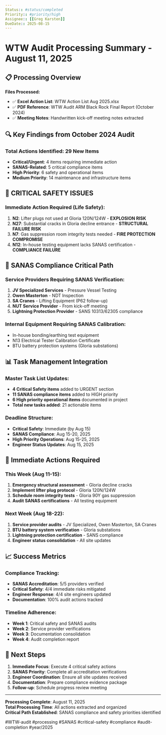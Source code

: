 ```yaml
---
Status:: #status/completed
Priority:: #priority/high
Assignee:: [[Greg Karsten]]
DueDate:: 2025-08-15
---
```


# WTW Audit Processing Summary - August 11, 2025

## 📋 **Processing Overview**

**Files Processed:**
- ✅ **Excel Action List**: WTW Action List Aug 2025.xlsx
- ✅ **PDF Reference**: WTW Audit ARM Black Rock Final Report (October 2024)
- ✅ **Meeting Notes**: Handwritten kick-off meeting notes extracted

## 🔍 **Key Findings from October 2024 Audit**

### **Total Actions Identified: 29 New Items**
- **Critical/Urgent**: 4 items requiring immediate action
- **SANAS-Related**: 5 critical compliance items
- **High Priority**: 6 safety and operational items
- **Medium Priority**: 14 maintenance and infrastructure items

## 🚨 **CRITICAL SAFETY ISSUES** 

### **Immediate Action Required (Life Safety):**
1. **N2**: Lifter plugs not used at Gloria 120N/124W - **EXPLOSION RISK**
2. **N27**: Substantial cracks in Gloria decline entrance - **STRUCTURAL FAILURE RISK**
3. **N7**: Gas suppression room integrity tests needed - **FIRE PROTECTION COMPROMISE**
4. **N12**: In-house testing equipment lacks SANAS certification - **COMPLIANCE FAILURE**

## 🔴 **SANAS Compliance Critical Path**

### **Service Providers Requiring SANAS Verification:**
1. **JV Specialized Services** - Pressure Vessel Testing
2. **Owen Masterton** - NDT Inspection  
3. **SA Cranes** - Lifting Equipment (P62 follow-up)
4. **NUT Service Provider** - From kick-off meeting
5. **Lightning Protection Provider** - SANS 10313/62305 compliance

### **Internal Equipment Requiring SANAS Calibration:**
- In-house bonding/earthing test equipment
- N13 Electrical Tester Calibration Certificate
- BTU battery protection systems (Gloria substations)

## 📊 **Task Management Integration**

### **Master Task List Updates:**
- **4 Critical Safety items** added to URGENT section
- **11 SANAS compliance items** added to HIGH priority
- **6 High priority operational items** documented in project
- **Total new tasks added**: 21 actionable items

### **Deadline Structure:**
- **Critical Safety**: Immediate (by Aug 15)
- **SANAS Compliance**: Aug 15-20, 2025
- **High Priority Operations**: Aug 15-25, 2025
- **Engineer Status Updates**: Aug 15, 2025

## 🎯 **Immediate Actions Required**

### **This Week (Aug 11-15):**
1. **Emergency structural assessment** - Gloria decline cracks
2. **Implement lifter plug protocol** - Gloria 120N/124W
3. **Schedule room integrity tests** - Gloria 90Y gas suppression
4. **Audit SANAS certifications** - All testing equipment

### **Next Week (Aug 18-22):**
1. **Service provider audits** - JV Specialized, Owen Masterton, SA Cranes
2. **BTU battery system verification** - Gloria substations
3. **Lightning protection certification** - SANS compliance
4. **Engineer status consolidation** - All site updates

## 📈 **Success Metrics**

### **Compliance Tracking:**
- **SANAS Accreditation**: 5/5 providers verified
- **Critical Safety**: 4/4 immediate risks mitigated  
- **Engineer Response**: 4/4 site engineers updated
- **Documentation**: 100% audit actions tracked

### **Timeline Adherence:**
- **Week 1**: Critical safety and SANAS audits
- **Week 2**: Service provider verifications
- **Week 3**: Documentation consolidation
- **Week 4**: Audit completion report

## 🔄 **Next Steps**

1. **Immediate Focus**: Execute 4 critical safety actions
2. **SANAS Priority**: Complete all accreditation verifications
3. **Engineer Coordination**: Ensure all site updates received
4. **Documentation**: Prepare compliance evidence package
5. **Follow-up**: Schedule progress review meeting

---

**Processing Complete**: August 11, 2025  
**Total Processing Time**: All actions extracted and organized  
**Critical Path Established**: SANAS compliance and safety priorities identified  

#WTW-audit #processing #SANAS #critical-safety #compliance #audit-completion #year/2025